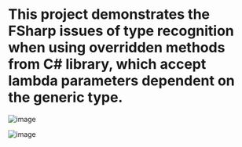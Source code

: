 # This project demonstrates the FSharp issues of type recognition when using overridden methods from C# library, which accept lambda parameters dependent on the generic type.


![image](https://github.com/vadim-kor/FSharp.GenericsRecognisionIssueDemo/assets/720531/2ce7f9ef-bb93-4912-9227-e35df7d88382)


![image](https://github.com/vadim-kor/FSharp.GenericsRecognisionIssueDemo/assets/720531/963d04c9-b460-431b-9e42-fa6bfc2ad63c)
